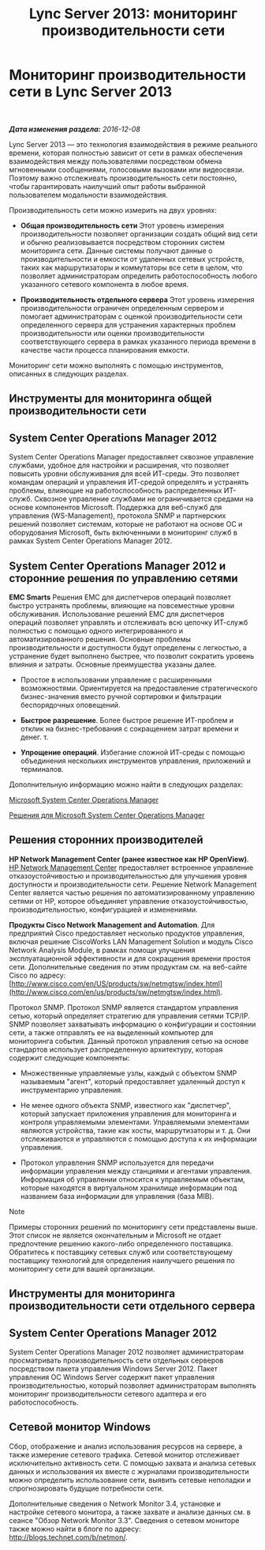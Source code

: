 ﻿---
title: 'Lync Server 2013: мониторинг производительности сети'
TOCTitle: Мониторинг производительности сети
ms:assetid: bc3a01da-91eb-4c0c-9598-35e5e46b00f6
ms:mtpsurl: https://technet.microsoft.com/ru-ru/library/Dn720923(v=OCS.15)
ms:contentKeyID: 62246675
ms.date: 12/10/2016
mtps_version: v=OCS.15
ms.translationtype: HT
---

# Мониторинг производительности сети в Lync Server 2013

 

_**Дата изменения раздела:** 2016-12-08_

Lync Server 2013 — это технология взаимодействия в режиме реального времени, которая полностью зависит от сети в рамках обеспечения взаимодействия между пользователями посредством обмена мгновенными сообщениями, голосовыми вызовами или видеосвязи. Поэтому важно отслеживать производительность сети постоянно, чтобы гарантировать наилучший опыт работы выбранной пользователем модальности взаимодействия.

Производительность сети можно измерить на двух уровнях:

  - **Общая производительность сети** Этот уровень измерения производительности позволяет организации создать общий вид сети и обычно реализовывается посредством сторонних систем мониторинга сети. Данные системы получают данные о производительности и емкости от удаленных сетевых устройств, таких как маршрутизаторы и коммутаторы все сети в целом, что позволяет администраторам определить работоспособность любого указанного сетевого компонента в любое время.

  - **Производительность отдельного сервера** Этот уровень измерения производительности ограничен определенным сервером и помогает администраторам с оценкой производительности сети определенного сервера для устранения характерных проблем производительности или оценки производительности соответствующего сервера в рамках указанного периода времени в качестве части процесса планирования емкости.

Мониторинг сети можно выполнять с помощью инструментов, описанных в следующих разделах.

## Инструменты для мониторинга общей производительности сети

## System Center Operations Manager 2012

System Center Operations Manager предоставляет сквозное управление службами, удобное для настройки и расширения, что позволяет повысить уровни обслуживания для всей ИТ-среды. Это позволяет командам операций и управления ИТ-средой определять и устранять проблемы, влияющие на работоспособность распределенных ИТ-служб. Сквозное управление службами не ограничивается средами на основе компонентов Microsoft. Поддержка для веб-служб для управления (WS-Management), протокола SNMP и партнерских решений позволяет системам, которые не работают на основе ОС и оборудования Microsoft, быть включенными в мониторинг служб в рамках System Center Operations Manager 2012.

## System Center Operations Manager 2012 и сторонние решения по управлению сетями

**EMC Smarts** Решения EMC для диспетчеров операций позволяет быстро устранять проблемы, влияющие на повсеместные уровни обслуживания. Использование решений EMC для диспетчеров операций позволяет управлять и отслеживать всю цепочку ИТ-служб полностью с помощью одного интегрированного и автоматизированного решения. Основные проблемы производительности и доступности будут определены с легкостью, а устранение будет выполнено быстрее, что позволит сократить уровень влияния и затраты. Основные преимущества указаны далее.

  - Простое в использовании управление с расширенными возможностями. Ориентируется на предоставление стратегического бизнес-значения вместо ручной сортировки и фильтрации беспорядочных оповещений.

  - **Быстрое разрешение**. Более быстрое решение ИТ-проблем и отклик на бизнес-требования с сокращением затрат времени и денег. т.

  - **Упрощение операций**. Избегание сложной ИТ-среды с помощью объединения нескольких инструментов управления, приложений и терминалов.

Дополнительную информацию можно найти в следующих разделах:

[Microsoft System Center Operations Manager](http://go.microsoft.com/fwlink/p/?linkid=243651)

[Решения для Microsoft System Center Operations Manager](http://www.emc.com/collateral/software/data-sheet/h6135-server-manager-ds.pdf)

## Решения сторонних производителей

**HP Network Management Center (ранее известное как HP OpenView)**. [HP Network Management Center](https://h10078.www1.hp.com/cda/hpms/display/main/hpms_content.jsp?zn=bto%26cp=1-11-15-119_4000_100) предоставляет встроенное управление отказоустойчивостью и производительностью для улучшения уровня доступности и производительности сети. Решение Network Management Center является частью решения по автоматизированному управлению сетями от HP, которое объединяет управление отказоустойчивостью, производительностью, конфигурацией и изменениями.

**Продукты Cisco Network Management and Automation**. Для предприятий Cisco предоставляет несколько продуктов управления, включая решение CiscoWorks LAN Management Solution и модуль Cisco Network Analysis Module, в рамках помощи улучшения эксплуатационной эффективности и для сокращения времени простоя сети. Дополнительные сведения по этим продуктам см. на веб-сайте Cisco по адресу: [http://www.cisco.com/en/US/products/sw/netmgtsw/index.html](http://www.cisco.com/en/us/products/sw/netmgtsw/index.html).

Протокол SNMP. Протокол SNMP является стандартом управления сетью, который определяет стратегию для управления сетями TCP/IP. SNMP позволяет захватывать информацию о конфигурации и состоянии сети, а также отправлять ее на выделенный компьютер для мониторинга события. Данный протокол управления сетью на основе стандартов использует распределенную архитектуру, которая содержит следующие компоненты:

  - Множественные управляемые узлы, каждый с объектом SNMP называемым "агент", который предоставляет удаленный доступ к инструментарию управления.

  - Не менее одного объекта SNMP, известного как "диспетчер", который запускает приложения управления для мониторинга и контроля управляемыми элементами. Управляемыми элементами являются устройства, такие как хосты, маршрутизаторы и т. д. Они отслеживаются и управляются с помощью доступа к их информации управления.

  - Протокол управления SNMP используется для передачи информации управления между станциями и агентами управления. Информация об управлении относится к управляемым объектам, которые находятся в виртуальном хранилище информации под названием база информации для управления (база MIB).

> [!note]  
> Примеры сторонних решений по мониторингу сети представлены выше. Этот список не является окончательным и Microsoft не отдает предпочтение решению какого-либо определенного поставщика. Обратитесь к поставщику сетевых служб или соответствующему поставщику технологий для определения наилучшего решения по мониторингу сети для вашей организации.

## Инструменты для мониторинга производительности сети отдельного сервера

## System Center Operations Manager 2012

System Center Operations Manager 2012 позволяет администраторам просматривать производительность сети отдельных серверов посредством пакета управления Windows Server 2012. Пакет управления ОС Windows Server содержит пакет управления производительностью, который позволяет администраторам выполнять мониторинг производительности сетевого адаптера и его работоспособность.

## Сетевой монитор Windows

Сбор, отображение и анализ использования ресурсов на сервере, а также измерение сетевого трафика. Сетевой монитор отслеживает исключительно активность сети. С помощью захвата и анализа сетевых данных и использования их вместе с журналами производительности можно определить использование сети, выявить сетевые неполадки и спрогнозировать будущие потребности сети.

Дополнительные сведения о Network Monitor 3.4, установке и настройке сетевого монитора, а также захвате и анализе данных см. в сеансе "Обзор Network Monitor 3.3". Сведения о сетевом мониторе также можно найти в блоге по адресу: <http://blogs.technet.com/b/netmon/>.


